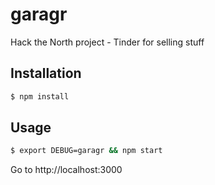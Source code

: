 garagr
======

Hack the North project - Tinder for selling stuff

## Installation

``` sh
$ npm install
```

## Usage

``` sh
$ export DEBUG=garagr && npm start
```

Go to http://localhost:3000
